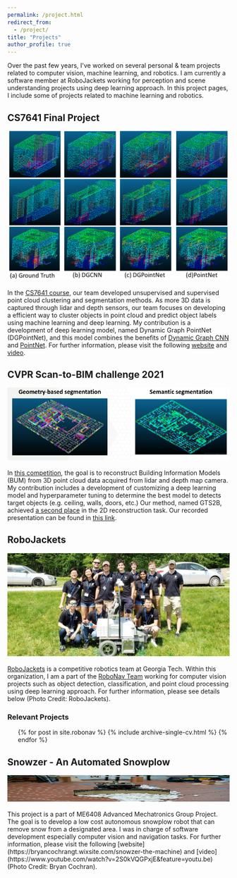 ```yaml
---
permalink: /project.html
redirect_from:
  - /project/
title: "Projects"
author_profile: true
---
```

Over the past few years, I've worked on several personal & team projects related to computer vision, machine learning, and robotics. I am currently a software member at RoboJackets working for perception and scene understanding projects using deep learning approach. In this project pages, I include some of projects related to machine learning and robotics. 

## CS7641 Final Project
![RoboJackets](/images/cs7641/cs7641-final-project.png)
<br /><br />
In the [CS7641 course](https://mahdi-roozbahani.github.io/CS46417641-summer2021/), our team developed unsupervised and supervised point cloud clustering and segmentation methods. As more 3D data is captured through lidar and depth sensors, our team focuses on developing a efficient way to cluster objects in point cloud and predict object labels using machine learning and deep learning. My contribution is a development of deep learning model, named Dynamic Graph PointNet (DGPointNet), and this model combines the benefits of [Dynamic Graph CNN](https://arxiv.org/abs/1801.07829) and [PointNet](https://arxiv.org/abs/1612.00593). For further information, please visit the following [website](https://cs7641-pointcloudsegmentation.github.io/) and [video](https://gtvault-my.sharepoint.com/personal/yyajima3_gatech_edu/_layouts/15/onedrive.aspx?id=%2Fpersonal%2Fyyajima3%5Fgatech%5Fedu%2FDocuments%2Fcs7641%5Fproject%2Fcs7641%5Ffinal%5Fproject%2Emp4&parent=%2Fpersonal%2Fyyajima3%5Fgatech%5Fedu%2FDocuments%2Fcs7641%5Fproject).

## CVPR Scan-to-BIM challenge 2021
![RoboJackets](/images/cvpr-scan2bim/gts2b.png)
<br /><br />
In [this competition](https://cv4aec.github.io/), the goal is to reconstruct Building Information Models (BUM) from 3D point cloud data acquired from lidar and depth map camera. My contribution includes a development of customizing a deep learning model and hyperparameter tuning to determine the best model to detects target objects (e.g. ceiling, walls, doors, etc.) Our method, named GTS2B, achieved [a second place](files/2D_SecondPlace_Certificate.pdf) in the 2D reconstruction task. Our recorded presentation can be found in [this link](https://www.youtube.com/watch?v=DR9ifKxutf8&list=TLGG8vy3pvaCCBQwMjA4MjAyMQ&t=1006s).

## RoboJackets
![RoboJackets](/images/robonav/robonav_team.jpg)
<br /><br />
[RoboJackets](https://robojackets.org/) is a competitive robotics team at Georgia Tech. Within this organization, I am a part of the [RoboNav Team](https://robojackets.org/teams/robonav/) working for computer vision projects such as object detection, classification, and point cloud processing using deep learning approach. For further information, please see details below (Photo Credit: RoboJackets).

### Relevant Projects
<ul>{% for post in site.robonav %}
  {% include archive-single-cv.html %}
{% endfor %}</ul>

## Snowzer - An Automated Snowplow 
<img src="/images/robonav/snoozer.png" width="1000" height="60">
<br /><br />
This project is a part of ME6408 Advanced Mechatronics Group Project. The goal is to develop a low cost autonomous snowplow robot that can remove snow from a designated area. I was in charge of software development especially computer vision and navigation tasks. For further information, please visit the following [website](https://bryancochrangt.wixsite.com/snowzer-the-machine) and [video](https://www.youtube.com/watch?v=2S0kVQGPxjE&feature=youtu.be) (Photo Credit: Bryan Cochran).